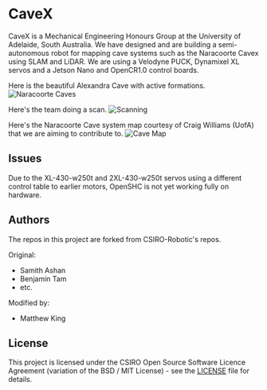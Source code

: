 # CaveX

CaveX is a Mechanical Engineering Honours Group at the University of Adelaide, South Australia. We have designed and are building a semi-autonomous robot for mapping cave systems such as the Naracoorte Cavex using SLAM and LiDAR. We are using a Velodyne PUCK, Dynamixel XL servos and a Jetson Nano and OpenCR1.0 control boards.

Here is the beautiful Alexandra Cave with active formations.
![Naracoorte Caves](https://i.imgur.com/5aG7TQX.jpg)

Here's the team doing a scan.
![Scanning](https://i.imgur.com/souMcaw.jpg)

Here's the Naracoorte Cave system map courtesy of Craig Williams (UofA) that we are aiming to contribute to.
![Cave Map](https://i.imgur.com/kqwxnCC.png)

## Issues

Due to the XL-430-w250t and 2XL-430-w250t servos using a different control table to earlier motors, OpenSHC is not yet working fully on hardware. 

## Authors

The repos in this project are forked from CSIRO-Robotic's repos.

Original:
* Samith Ashan
* Benjamin Tam
* etc.

Modified by:
* Matthew King

## License

This project is licensed under the CSIRO Open Source Software Licence Agreement (variation of the BSD / MIT License) - see the [LICENSE](LICENSE) file for details.
